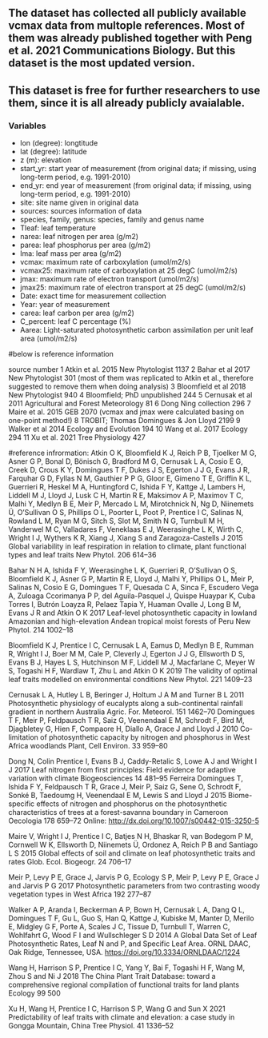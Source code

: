 ## The dataset has collected all publicly available vcmax data from multople references. Most of them was already published together with Peng et al. 2021 Communications Biology. But this dataset is the most updated version. 

## This dataset is free for further researchers to use them, since it is all already publicly avaialable.

### Variables
* lon (degree): longtitude 
* lat (degree): latitude 
* z (m): elevation
* start_yr: start year of measurement (from original data; if missing, using long-term period, e.g. 1991-2010) 
* end_yr: end year of measurement (from original data; if missing, using long-term period, e.g. 1991-2010) 
* site: site name given in original data
* sources: sources information of data
* species, family, genus: species, family and genus name
* Tleaf: leaf temperature
* narea: leaf nitrogen per area (g/m2)
* parea: leaf phosphorus per area (g/m2)
* lma: leaf mass per area (g/m2)
* vcmax: maximum rate of carboxylation (umol/m2/s)
* vcmax25: maximum rate of carboxylation at 25 degC (umol/m2/s)
* jmax: maximum rate of electron transport (umol/m2/s)
* jmax25: maximum rate of electron transport at 25 degC (umol/m2/s)
* Date: exact time for measurement collection
* Year: year of measurement
* carea: leaf carbon per area (g/m2)
* C_percent: leaf C percentage (%)
* Aarea: Light-saturated photosynthetic carbon assimilation per unit leaf area (umol/m2/s)

#below is reference information

   source                                                  number 
   <chr>                                                    <int>
 1 Atkin et al. 2015 New Phytologist                         1137
 2 Bahar et al 2017 New Phytologist                           301 (most of them was replicated to Atkin et al., therefore suggested to remove them when doing analysis)
 3 Bloomfield et al 2018 New Phytologist                      940
 4 Bloomfield; PhD unpublished                                244
 5 Cernusak et al 2011 Agricultural and Forest Meteorology     81
 6 Dong Ning collection                                       296
 7 Maire et al. 2015 GEB                                     2070 (vcmax and jmax were calculated basing on one-point method!)
 8 TROBIT; Thomas Domingues & Jon Lloyd                      2199
 9 Walker et al 2014  Ecology and Evolution                   194
10 Wang et al. 2017 Ecology                                   294
11 Xu et al. 2021 Tree Physiology                             427


#reference infrormation: 
Atkin O K, Bloomfield K J, Reich P B, Tjoelker M G, Asner G P, Bonal D, Bönisch G, Bradford M G, Cernusak L A, Cosio E G, Creek D, Crous K Y, Domingues T F, Dukes J S, Egerton J J G, Evans J R, Farquhar G D, Fyllas N M, Gauthier P P G, Gloor E, Gimeno T E, Griffin K L, Guerrieri R, Heskel M A, Huntingford C, Ishida F Y, Kattge J, Lambers H, Liddell M J, Lloyd J, Lusk C H, Martin R E, Maksimov A P, Maximov T C, Malhi Y, Medlyn B E, Meir P, Mercado L M, Mirotchnick N, Ng D, Niinemets Ü, O’Sullivan O S, Phillips O L, Poorter L, Poot P, Prentice I C, Salinas N, Rowland L M, Ryan M G, Sitch S, Slot M, Smith N G, Turnbull M H, Vanderwel M C, Valladares F, Veneklaas E J, Weerasinghe L K, Wirth C, Wright I J, Wythers K R, Xiang J, Xiang S and Zaragoza-Castells J 2015 Global variability in leaf respiration in relation to climate, plant functional types and leaf traits New Phytol. 206 614–36

Bahar N H A, Ishida F Y, Weerasinghe L K, Guerrieri R, O’Sullivan O S, Bloomfield K J, Asner G P, Martin R E, Lloyd J, Malhi Y, Phillips O L, Meir P, Salinas N, Cosio E G, Domingues T F, Quesada C A, Sinca F, Escudero Vega A, Zuloaga Ccorimanya P P, del Aguila-Pasquel J, Quispe Huaypar K, Cuba Torres I, Butrón Loayza R, Pelaez Tapia Y, Huaman Ovalle J, Long B M, Evans J R and Atkin O K 2017 Leaf-level photosynthetic capacity in lowland Amazonian and high-elevation Andean tropical moist forests of Peru New Phytol. 214 1002–18

Bloomfield K J, Prentice I C, Cernusak L A, Eamus D, Medlyn B E, Rumman R, Wright I J, Boer M M, Cale P, Cleverly J, Egerton J J G, Ellsworth D S, Evans B J, Hayes L S, Hutchinson M F, Liddell M J, Macfarlane C, Meyer W S, Togashi H F, Wardlaw T, Zhu L and Atkin O K 2019 The validity of optimal leaf traits modelled on environmental conditions New Phytol. 221 1409–23

Cernusak L A, Hutley L B, Beringer J, Holtum J A M and Turner B L 2011 Photosynthetic physiology of eucalypts along a sub-continental rainfall gradient in northern Australia Agric. For. Meteorol. 151 1462–70
Domingues T F, Meir P, Feldpausch T R, Saiz G, Veenendaal E M, Schrodt F, Bird M, Djagbletey G, Hien F, Compaore H, Diallo A, Grace J and Lloyd J 2010 Co-limitation of photosynthetic capacity by nitrogen and phosphorus in West Africa woodlands Plant, Cell Environ. 33 959–80

Dong N, Colin Prentice I, Evans B J, Caddy-Retalic S, Lowe A J and Wright I J 2017 Leaf nitrogen from first principles: Field evidence for adaptive variation with climate Biogeosciences 14 481–95
Ferreira Domingues T, Ishida F Y, Feldpausch T R, Grace J, Meir P, Saiz G, Sene O, Schrodt F, Sonké B, Taedoumg H, Veenendaal E M, Lewis S and Lloyd J 2015 Biome-specific effects of nitrogen and phosphorus on the photosynthetic characteristics of trees at a forest-savanna boundary in Cameroon Oecologia 178 659–72 Online: http://dx.doi.org/10.1007/s00442-015-3250-5

Maire V, Wright I J, Prentice I C, Batjes N H, Bhaskar R, van Bodegom P M, Cornwell W K, Ellsworth D, Niinemets Ü, Ordonez A, Reich P B and Santiago L S 2015 Global effects of soil and climate on leaf photosynthetic traits and rates Glob. Ecol. Biogeogr. 24 706–17

Meir P, Levy P E, Grace J, Jarvis P G, Ecology S P, Meir P, Levy P E, Grace J and Jarvis P G 2017 Photosynthetic parameters from two contrasting woody vegetation types in West Africa 192 277–87

Walker A P, Aranda I, Beckerman A P, Bown H, Cernusak L A, Dang Q L, Domingues T F, Gu L, Guo S, Han Q, Kattge J, Kubiske M, Manter D, Merilo E, Midgley G F, Porte A, Scales J C, Tissue D, Turnbull T, Warren C, Wohlfahrt G, Wood F I and Wullschleger S D 2014 A Global Data Set of Leaf Photosynthetic Rates, Leaf N and P, and Specific Leaf Area. ORNL DAAC, Oak Ridge, Tennessee, USA. https://doi.org/10.3334/ORNLDAAC/1224

Wang H, Harrison S P, Prentice I C, Yang Y, Bai F, Togashi H F, Wang M, Zhou S and Ni J 2018 The China Plant Trait Database: toward a comprehensive regional compilation of functional traits for land plants Ecology 99 500

Xu H, Wang H, Prentice I C, Harrison S P, Wang G and Sun X 2021 Predictability of leaf traits with climate and elevation: a case study in Gongga Mountain, China Tree Physiol. 41 1336–52

